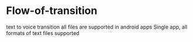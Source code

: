 # Flow-of-transition
text to voice transition
all files are supported in android apps
Single app, all formats of text files supported
